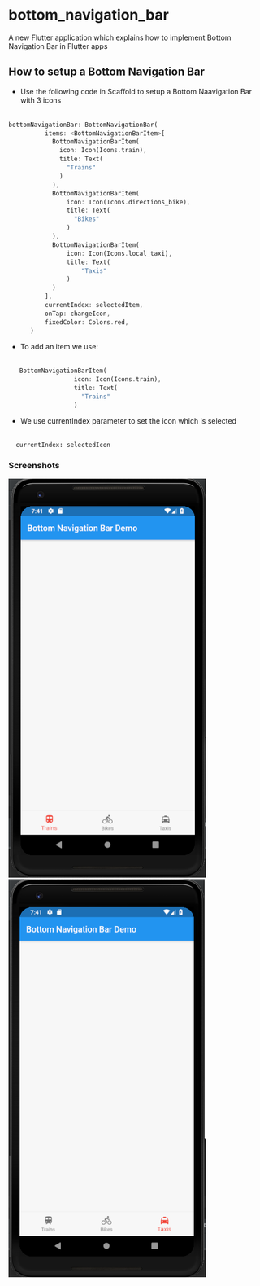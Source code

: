 # bottom_navigation_bar

A new Flutter application which explains how to implement Bottom Navigation Bar in Flutter apps

## How to setup a Bottom Navigation Bar

 - Use the following code in Scaffold to setup a Bottom Naavigation Bar with 3 icons
 
 ```dart
 
 bottomNavigationBar: BottomNavigationBar(
           items: <BottomNavigationBarItem>[
             BottomNavigationBarItem(
               icon: Icon(Icons.train),
               title: Text(
                 "Trains"
               )
             ),
             BottomNavigationBarItem(
                 icon: Icon(Icons.directions_bike),
                 title: Text(
                   "Bikes"
                 )
             ),
             BottomNavigationBarItem(
                 icon: Icon(Icons.local_taxi),
                 title: Text(
                     "Taxis"
                 )
             )
           ],
           currentIndex: selectedItem,
           onTap: changeIcon,
           fixedColor: Colors.red,
       )
 
```

 - To add an item we use:
 
 ```dart
 
    BottomNavigationBarItem(
                   icon: Icon(Icons.train),
                   title: Text(
                     "Trains"
                   )
 
 ```
 
  - We use currentIndex parameter to set the icon which is selected
  
  ```
  
    currentIndex: selectedIcon
  
  ```
  
  
  ### Screenshots
  
  ![](./screenshots/screen1.png) ![](./screenshots/screen2.png)
